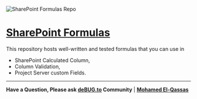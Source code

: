 ![SharePoint Formulas Repo](https://user-images.githubusercontent.com/49816567/90200782-a858e680-dde1-11ea-8d41-2bd3bda49263.png)


# [SharePoint Formulas](https://spgeeks.devoworx.com/)
This repository hosts well-written and tested formulas that you can use in 
- SharePoint Calculated Column,
- Column Validation,
- Project Server custom Fields.

 --------------
 
**Have a Question, Please ask [deBUG.to](https://deBUG.to) Community** | **[Mohamed El-Qassas](https://devoworx.com)**
